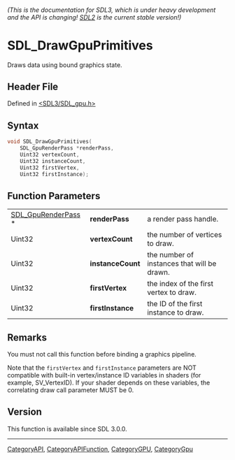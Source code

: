 ###### (This is the documentation for SDL3, which is under heavy development and the API is changing! [SDL2](https://wiki.libsdl.org/SDL2/) is the current stable version!)
# SDL_DrawGpuPrimitives

Draws data using bound graphics state.

## Header File

Defined in [<SDL3/SDL_gpu.h>](https://github.com/libsdl-org/SDL/blob/main/include/SDL3/SDL_gpu.h)

## Syntax

```c
void SDL_DrawGpuPrimitives(
    SDL_GpuRenderPass *renderPass,
    Uint32 vertexCount,
    Uint32 instanceCount,
    Uint32 firstVertex,
    Uint32 firstInstance);
```

## Function Parameters

|                                          |                   |                                             |
| ---------------------------------------- | ----------------- | ------------------------------------------- |
| [SDL_GpuRenderPass](SDL_GpuRenderPass) * | **renderPass**    | a render pass handle.                       |
| Uint32                                   | **vertexCount**   | the number of vertices to draw.             |
| Uint32                                   | **instanceCount** | the number of instances that will be drawn. |
| Uint32                                   | **firstVertex**   | the index of the first vertex to draw.      |
| Uint32                                   | **firstInstance** | the ID of the first instance to draw.       |

## Remarks

You must not call this function before binding a graphics pipeline.

Note that the `firstVertex` and `firstInstance` parameters are NOT
compatible with built-in vertex/instance ID variables in shaders (for
example, SV_VertexID). If your shader depends on these variables, the
correlating draw call parameter MUST be 0.

## Version

This function is available since SDL 3.0.0.

----
[CategoryAPI](CategoryAPI), [CategoryAPIFunction](CategoryAPIFunction), [CategoryGPU](CategoryGPU), [CategoryGpu](CategoryGpu)


